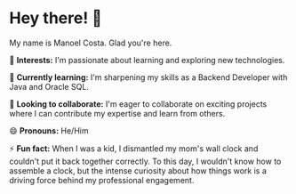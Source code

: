 # Hey there! 👋

My name is Manoel Costa. Glad you're here.

👀 **Interests:** I'm passionate about learning and exploring new technologies.

🌱 **Currently learning:** I'm sharpening my skills as a Backend Developer with Java and Oracle SQL.

💞️ **Looking to collaborate:** I'm eager to collaborate on exciting projects where I can contribute my expertise and learn from others.

😄 **Pronouns:** He/Him

⚡ **Fun fact:** When I was a kid, I dismantled my mom's wall clock and couldn't put it back together correctly. To this day, I wouldn't know how to assemble a clock, but the intense curiosity about how things work is a driving force behind my professional engagement.
